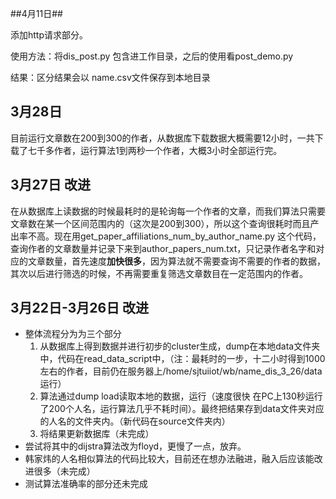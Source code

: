 ##4月11日##

添加http请求部分。

使用方法：将dis_post.py 包含进工作目录，之后的使用看post_demo.py

结果：区分结果会以 name.csv文件保存到本地目录

## 3月28日 

目前运行文章数在200到300的作者，从数据库下载数据大概需要12小时，一共下载了七千多作者，运行算法1到两秒一个作者，大概3小时全部运行完。



## 3月27日 改进

在从数据库上读数据的时候最耗时的是轮询每一个作者的文章，而我们算法只需要文章数在某一个区间范围内的（这次是200到300），所以这个查询很耗时而且产出率不高。现在用get_paper_affiliations_num_by_author_name.py 这个代码，查询作者的文章数量并记录下来到author_papers_num.txt，只记录作者名字和对应的文章数量，首先速度**加快很多**，因为算法就不需要查询不需要的作者的数据，其次以后进行筛选的时候，不再需要重复筛选文章数目在一定范围内的作者。



## 3月22日-3月26日 改进

* 整体流程分为为三个部分
  1. 从数据库上得到数据并进行初步的cluster生成，dump在本地data文件夹中，代码在read_data_script中，（注：最耗时的一步，十二小时得到1000左右的作者，目前仍在服务器上/home/sjtuiiot/wb/name_dis_3_26/data运行）
  2. 算法通过dump load读取本地的数据，运行（速度很快 在PC上130秒运行了200个人名，运行算法几乎不耗时间）。最终把结果存到data文件夹对应的人名的文件夹内。（新代码在source文件夹内）
  3. 将结果更新数据库（未完成）
* 尝试将其中的dijstra算法改为floyd，更慢了一点，放弃。
* 韩家炜的人名相似算法的代码比较大，目前还在想办法融进，融入后应该能改进很多（未完成）
* 测试算法准确率的部分还未完成